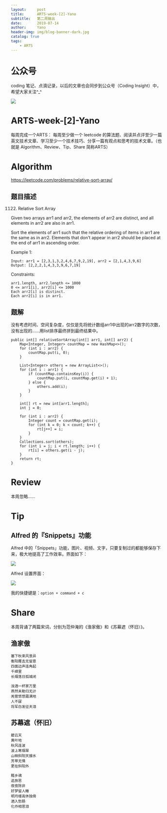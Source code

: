 ```yaml
---
layout:     post
title:      ARTS-week-[2]-Yano
subtitle:   第二周输出
date:       2019-07-14
author:     Yano
header-img: img/blog-banner-dark.jpg
catalog: true
tags:
    - ARTS
---
```


# 公众号

coding 笔记、点滴记录，以后的文章也会同步到公众号（Coding Insight）中，希望大家关注^_^

![](http://yano.oss-cn-beijing.aliyuncs.com/2019-07-29-qrcode_for_gh_a26ce4572791_258.jpg)

# ARTS-week-[2]-Yano

每周完成一个ARTS： 每周至少做一个 leetcode 的算法题、阅读并点评至少一篇英文技术文章、学习至少一个技术技巧、分享一篇有观点和思考的技术文章。（也就是 Algorithm、Review、Tip、Share 简称ARTS）

# Algorithm

https://leetcode.com/problems/relative-sort-array/

## 题目描述

1122. Relative Sort Array

Given two arrays arr1 and arr2, the elements of arr2 are distinct, and all elements in arr2 are also in arr1.

Sort the elements of arr1 such that the relative ordering of items in arr1 are the same as in arr2.  Elements that don't appear in arr2 should be placed at the end of arr1 in ascending order.

 

Example 1:

	Input: arr1 = [2,3,1,3,2,4,6,7,9,2,19], arr2 = [2,1,4,3,9,6]
	Output: [2,2,2,1,4,3,3,9,6,7,19]
 

Constraints:

	arr1.length, arr2.length <= 1000
	0 <= arr1[i], arr2[i] <= 1000
	Each arr2[i] is distinct.
	Each arr2[i] is in arr1.
	
## 题解

没有考虑时间、空间复杂度，仅仅是先将统计数组arr1中出现的arr2数字的次数，没有出现的……用list排序最终拼到最终结果中。

```
public int[] relativeSortArray(int[] arr1, int[] arr2) {
    Map<Integer, Integer> countMap = new HashMap<>();
    for (int i : arr2) {
        countMap.put(i, 0);
    }

    List<Integer> others = new ArrayList<>();
    for (int i : arr1) {
        if (countMap.containsKey(i)) {
            countMap.put(i, countMap.get(i) + 1);
        } else {
            others.add(i);
        }
    }

    int[] rt = new int[arr1.length];
    int j = 0;

    for (int i : arr2) {
        Integer count = countMap.get(i);
        for (int k = 0; k < count; k++) {
            rt[j++] = i;
        }
    }
    Collections.sort(others);
    for (int i = j; i < rt.length; i++) {
        rt[i] = others.get(i - j);
    }
    return rt;
}
```

# Review

本周忽略……

# Tip

## Alfred 的『Snippets』功能

Alfred 中的「Snippets」功能，图片、视频、文字，只要复制过的都能够保存下来，极大地提高了工作效率。界面如下：

![](http://yano.oss-cn-beijing.aliyuncs.com/2019-07-14-124914.png)

Alfred 设置界面：

![](http://yano.oss-cn-beijing.aliyuncs.com/2019-07-14-125319.png)

我的快捷键是：`option + command + c`

# Share

本周背诵了两篇宋词，分别为范仲淹的《渔家傲》和《苏幕遮（怀旧）》。

## 渔家傲

	塞下秋来风景异
	衡阳雁去无留意
	四面边声连角起
	千嶂里
	长烟落日孤城闭
	
	浊酒一杯家万里
	燕然未勒归无计
	羌管悠悠霜满地
	人不寐
	将军白发征夫泪

## 苏幕遮（怀旧）

	碧云天
	黄叶地
	秋风连波
	波上寒烟翠
	山映斜阳天接水
	芳草无情
	更在斜阳外
	
	黯乡魂
	追旅思
	夜夜除非
	好梦留人睡
	明月楼高休独倚
	酒入愁肠
	化作相思泪












